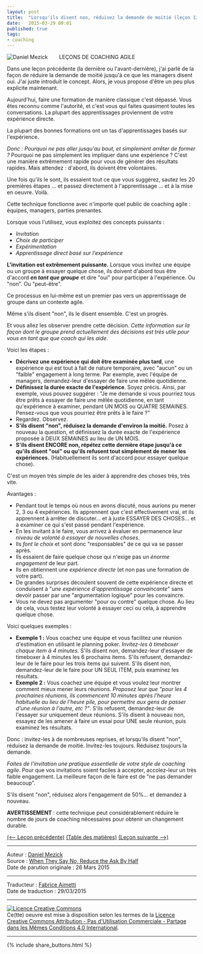 ```yaml
---
layout: post
title:  "Lorsqu'ils disent non, réduisez la demande de moitié (leçon 13)"
date:   2015-03-29 00:01
published: true
tags:
- coaching
---
```


<div align="left" style="float:left; padding-right:30px" >
  <img title="Daniel Mezick" src="{{ site.url }}assets/daniel_mezick/daniel-mezick-004.png" />
</div>
LEÇONS DE COACHING AGILE

Dans une leçon précédente (la dernière ou l'avant-dernière), j'ai parlé de la façon de réduire la demande de moitié jusqu'à ce que les managers disent oui. J'ai juste introduit le concept. Alors, je vous propose d'être un peu plus explicite maintenant.

Aujourd'hui, faire une formation de manière classique c'est dépassé. Vous êtes reconnu comme l'autorité, et c'est vous qui faites quasiment toutes les conversations. La plupart des apprentissages proviennent de votre expérience directe.

La plupart des bonnes formations ont un tas d'apprentissages basés sur l'expérience.

_Donc : Pourquoi ne pas aller jusqu'au bout, et simplement arrêter de former ?_ Pourquoi ne pas simplement les impliquer dans une expérience ? C'est une manière extrêmement rapide pour vous de générer des résultats rapides. Mais attendez : d'abord, ils doivent être volontaires.

Une fois qu'ils le sont, ils essaient tout ce que vous suggérez, sautez les 20 premières étapes ... et passez directement à l'apprentissage ... et à la mise en oeuvre. Voilà.

Cette technique fonctionne avec n'importe quel public de coaching agile : équipes, managers, parties prenantes.

Lorsque vous l'utilisez, vous exploitez des concepts puissants :

* _Invitation_
* _Choix de participer_
* _Expérimentation_
* _Apprentissage direct basé sur l'expérience_


**L'invitation est extrêmement puissante.** Lorsque vous invitez une équipe ou un groupe à essayer quelque chose, ils doivent d'abord tous être d'accord _**en tant que groupe**_ et dire "oui" pour participer à l'expérience. Ou "non". Ou "peut-être".

Ce processus en lui-même est un premier pas vers un apprentissage de groupe dans un contexte agile.

Même s'ils disent "non", ils le disent ensemble. C'est un progrès.

Et vous allez les observer prendre cette décision. _Cette information sur la façon dont le groupe prend actuellement des décisions est très utile pour vous en tant que que coach qui les aide_.

Voici les étapes :

* **Décrivez une expérience qui doit être examinée plus tard**, une expérience qui est tout à fait de nature temporaire, avec "aucun" ou un "faible" engagement à long terme. Par exemple, avec l'équipe de managers, demandez-leur d'essayer de faire une mêlée quotidienne.
* **Définissez la durée exacte de l'expérience**. Soyez précis. Ainsi, par exemple, vous pouvez suggérer : "Je me demande si vous pourriez tous être prêts à essayer de faire une mêlée quotidienne, en tant qu'expérience à examiner, pendant UN MOIS ou QUATRE SEMAINES. Pensez-vous que vous pourriez être prêts à le faire ?"
* Regardez. Observez.
* **S'ils disent "non", réduisez la demande d'environ la moitié.** Posez à nouveau la question, et définissez la durée exacte de l'expérience proposée à DEUX SEMAINES au lieu de UN MOIS.
* **S'ils disent ENCORE non, répétez cette dernière étape jusqu'à ce qu'ils disent "oui" ou qu'ils refusent tout simplement de mener les expériences.** (Habituellement ils sont d'accord pour essayer quelque chose).


C'est un moyen très simple de les aider à apprendre des choses très, très vite.

Avantages :

* Pendant tout le temps où nous en avons discuté, nous aurions pu mener 2, 3 ou 4 expériences. Ils apprennent que c'est effectivement vrai, et ils apprennent à arrêter de discuter... et à juste ESSAYER DES CHOSES... et à examiner ce qui s'est passé pendant l'expérience.
* En les invitant à le faire, vous arrivez à évaluer en permanence _leur niveau de volonté à essayer de nouvelles choses_.
* Ils _font le choix_ et sont donc "responsables" de ce qui va se passer après.
* Ils essaient de faire quelque chose qui n'exige pas un _énorme engagement_ de leur part.
* Ils en obtiennent une _expérience directe_ (et non pas une formation de votre part).
* De grandes surprises découlent souvent de cette expérience directe et conduisent à "_une expérience d'apprentissage convaincante_" sans devoir passer par une "argumentation logique" pour les convaincre.
* Vous ne devez pas argumenter "pour ou contre" quelque chose. Au lieu de cela, vous testez leur volonté à essayer ceci ou cela, à apprendre quelque chose.

Voici quelques exemples :

* **Exemple 1 :** Vous coachez une équipe et vous facilitez une réunion d'estimation en utilisant le planning poker. _Invitez-les à timeboxer chaque item à 4 minutes_. S'ils disent non, demandez-leur d'essayer de timeboxer à 4 minutes les 6 prochains items. S'ils refusent, demandez-leur de le faire pour les trois items qui suivent. S'ils disent non, demandez-leur de le faire pour UN SEUL ITEM, puis examinez les résultats.
* **Exemple 2 :** Vous coachez une équipe et vous voulez leur montrer comment mieux mener leurs réunions. _Proposez leur que "pour les 4 prochaines réunions, ils commencent 10 minutes après l'heure habituelle au lieu de l'heure pile, pour permettre aux gens de passer d'une réunion à l'autre, etc ?"_. S'ils refusent, demandez-leur de l'essayer sur uniquement deux réunions. S'ils disent à nouveau non, essayez de les amener à faire un essai pour UNE seule réunion, puis examinez les résultats.


Donc : invitez-les à de nombreuses reprises, et lorsqu'ils disent "non", réduisez la demande de moitié. Invitez-les toujours. Réduisez toujours la demande.

_Faites de l'invitation une pratique essentielle de votre style de coaching agile_. Pour que vos invitations soient faciles à accepter, accolez-leur un très faible engagement. La meilleure façon de le faire est de "ne pas demander beaucoup".

S'ils disent "non", réduisez alors l'engagement de 50%... et demandez à nouveau.

**AVERTISSEMENT** : cette technique peut considérablement réduire le nombre de jours de coaching nécessaires pour obtenir un changement durable.

[(<-- Leçon précédente)](http://www.les-traducteurs-agiles.org/2015/03/20/je-veux-ecrire-l-histoire-lecon-12.html) [(Table des matières)](http://www.les-traducteurs-agiles.org/2015/02/15/lecons-de-coaching.html) [(Leçon suivante -->)](http://www.les-traducteurs-agiles.org/2017/05/03/l-engagement-est-tout-lecon-14.html)  

---
Auteur : [Daniel Mezick](https://twitter.com/danielmezick)  
Source : [When They Say No, Reduce the Ask By Half](http://newtechusa.net/agile/when-they-say-no-reduce-the-ask-by-half/)  
Date de parution originale : 26 Mars 2015  

---
Traducteur : [Fabrice Aimetti](http://www.fabrice-aimetti.fr/)  
Date de traduction : 29/03/2015  

---

<a rel="license" href="http://creativecommons.org/licenses/by-nc-sa/4.0/"><img alt="Licence Creative Commons" style="border-width:0" src="http://i.creativecommons.org/l/by-nc-sa/4.0/88x31.png" /></a><br />Ce(tte) oeuvre est mise à disposition selon les termes de la <a rel="license" href="http://creativecommons.org/licenses/by-nc-sa/4.0/">Licence Creative Commons Attribution - Pas d'Utilisation Commerciale - Partage dans les Mêmes Conditions 4.0 International</a>.

---

{% include share_buttons.html %}
